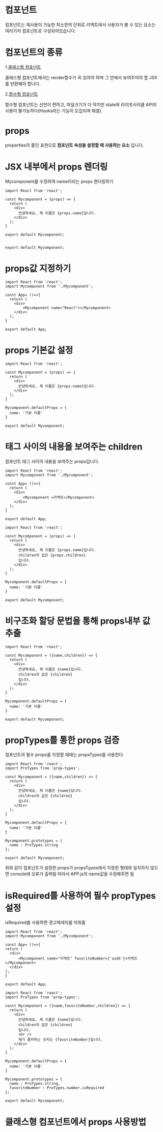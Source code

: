 # 컴포넌트

컴포넌트는 재사용이 가능한 최소한의 단위로 리엑트에서 사용자가 볼 수 있는 요소는 여러가지 컴포넌트로 구성되어있습니다. 

# 컴포넌트의 종류
1.[클래스형 컴포넌트](https://github.com/jhoon12/React/blob/master/%EC%BB%B4%ED%8F%AC%EB%84%8C%ED%8A%B8/component/src/classComponent.js)

클래스형 컴포넌트에서는 render함수가 꼭 있어야 하며 그 안에서 보여주어야 할 JSX를 반환해야 합니다.

2.[함수형 컴포넌트](https://github.com/jhoon12/React/blob/master/%EC%BB%B4%ED%8F%AC%EB%84%8C%ED%8A%B8/component/src/functionComponent.js_4)

함수형 컴포넌트는 선언이 편하고, 파일크기가 더 작지만 state와 라이프사이클 API의 사용이 불가능하다(Hooks라는 기능이 도입되며 해결).

# props
properties의 줄인 표현으로 **컴포넌트 속성을 설정할 때 사용하는 요소** 입니다.

# JSX 내부에서 props 렌더링

Mycomponent를 수정하여 name이라는 props 랜더링하기
```
import React from 'react';

const Mycomponent = (props) => {
  return (
    <div>
      안녕하세요, 제 이름은 {props.name}입니다.
    </div>
  );
}

export default Mycomponent;


export default Mycomponent;
```

# props값 지정하기

```
import React from 'react';
import Mycomponent from './Mycomponent';

const App= ()=>{
  return (
    <div>
        <Mycomponent name="React"></Mycomponent>
    </div>
  );
}

export default App;

```

# props 기본값 설정 

```
import React from 'react';

const Mycomponent = (props) => {
  return (
    <div>
      안녕하세요, 제 이름은 {props.name}입니다.
    </div>
  );
}

Mycomponent.defaultProps = {
  name: '기본 이름'
}

export default Mycomponent;
```
# 태그 사이의 내용을 보여주는 children

컴포넌트 태그 사이의 내용을 보여주는 props입니다.
```
import React from 'react';
import Mycomponent from './Mycomponent';

const App= ()=>{
  return (
    <div>
        <Mycomponent >리엑트</Mycomponent>
    </div>
  );
}

export default App;
```

```
import React from 'react';

const Mycomponent = (props) => {
  return (
    <div>
      안녕하세요, 제 이름은 {props.name}입니다.
      children의 값은 {props.children}
      입니다.
    </div>
  );
}

Mycomponent.defaultProps = {
  name: '기본 이름'
}

export default Mycomponent;
```


 # 비구조화 할당 문법을 통해 props내부 값 추출
 
```
import React from 'react';

const Mycomponent = ({name,children}) => {
  return (
    <div>
      안녕하세요, 제 이름은 {name}입니다.
      children의 값은 {children}
      입니다.
    </div>
  );
}

Mycomponent.defaultProps = {
  name: '기본 이름'
}

export default Mycomponent;

```

# propTypes를 통한 props 검증

컴포넌트의 필수 props를 지정할 때에는 propsTypes를 사용한다.
```
import React from 'react';
import ProTypes from 'prop-types';

const Mycomponent = ({name,children}) => {
  return (
    <div>
      안녕하세요, 제 이름은 {name}입니다.
      children의 값은 {children}
      입니다.
    </div>
  );
}

Mycomponent.defaultProps = {
  name: '기본 이름'
}

Mycomponent.prototypes = {
  name : ProTypes.string
};

export default Mycomponent;

```
위와 같이 컴포넌트가 설정한 props가 propsTypes에서 지정한 형태와 일치하지 않으면 console에 오류가 출력됨
따라서 APP.js의 name값을 수정해주면 됨

# isRequired를 사용하여 필수 propTypes 설정
  isRequired를 사용하면 경고메세지를 띄워줌
  
  ```
  import React from 'react';
import Mycomponent from './Mycomponent';

const App= ()=>{
  return (
    <div>
        <Mycomponent name="리엑트" favoriteNumber={'asdk'}>리엑트</Mycomponent>
    </div>
  );
}

export default App;
```

```
import React from 'react';
import ProTypes from 'prop-types';

const Mycomponent = ({name,favoriteNumber,children}) => {
  return (
    <div>
      안녕하세요, 제 이름은 {name}입니다.
      children의 값은 {children}
      입니다.
      <br />
      제가 좋아하는 숫자는 {favoriteNumber}입니다.
    </div>
  );
}

Mycomponent.defaultProps = {
  name: '기본 이름'
}

Mycomponent.prototypes = {
  name : ProTypes.string,
  favoriteNumber : ProTypes.number.isRequired
};

export default Mycomponent;
```

# 클래스형 컴포넌트에서 props 사용방법
 
